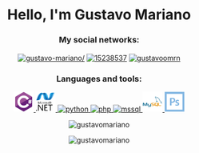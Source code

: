 <h1 align="center">Hello, I'm Gustavo Mariano</h1>
<p align="center"> <https://en.wikipedia.org/wiki/LinkedIn#/media/File:LinkedIn_2021.svg" alt="gustavomariano" /> </p>

<h3 align="center">My social networks:</h3>
<p align="center">
<a href="https://linkedin.com/in/gustavo-mariano/" target="blank"><img align="center" src="https://upload.wikimedia.org/wikipedia/commons/0/01/LinkedIn_Logo.svg" alt="gustavo-mariano/" height="30" width="40" /></a>
<a href="https://stackoverflow.com/users/15238537" target="blank"><img align="center" src="https://upload.wikimedia.org/wikipedia/commons/e/ef/Stack_Overflow_icon.svg" alt="15238537" height="30" width="40" /></a>
<a href="https://www.instagram.com/gumzera_/" target="blank"><img align="center" src="https://upload.wikimedia.org/wikipedia/commons/9/96/Instagram.svg" alt="gustavoomrn" height="30" width="40" /></a>
</p>

<h3 align="center">Languages and tools:</h3>
<p align="center"> <a href="https://www.w3schools.com/cs/" target="_blank"> <img src="https://raw.githubusercontent.com/devicons/devicon/master/icons/csharp/csharp-original.svg" alt="csharp" width="40" height="40"/> </a> 
<a href="https://dotnet.microsoft.com/" target="_blank"> <img src="https://raw.githubusercontent.com/devicons/devicon/master/icons/dot-net/dot-net-original-wordmark.svg" alt="dotnet" width="40" height="40"/> </a> 
<a align="center" href="https://www.w3schools.com/python/" target="_blank"> <img src="https://upload.wikimedia.org/wikipedia/commons/c/c3/Python-logo-notext.svg" alt="python" width="40" height="40"/> </a> 
<a align="center" href="https://www.w3schools.com/php/" target="_blank"> <img src="https://upload.wikimedia.org/wikipedia/commons/2/27/PHP-logo.svg" alt="php" width="40" height="40"/> </a>
<a href="https://www.microsoft.com/en-us/sql-server" target="_blank"> <img src="https://www.pngkit.com/png/full/207-2078456_sql-server-logo-sql-server.png" alt="mssql" width="40" height="40"/> </a> 
<a href="https://www.mysql.com/" target="_blank"> <img src="https://raw.githubusercontent.com/devicons/devicon/master/icons/mysql/mysql-original-wordmark.svg" alt="mysql" width="40" height="40"/> </a> 
<a href="https://www.photoshop.com/en" target="_blank"> <img src="https://raw.githubusercontent.com/devicons/devicon/master/icons/photoshop/photoshop-line.svg" alt="photoshop" width="40" height="40"/> </a> </p>

<p align="center"> <img src="https://github-readme-stats.vercel.app/api/top-langs?username=gustavomariano&show_icons=true&locale=en&layout=compact" alt="gustavomariano" /></p>
<p align="center"> <img  src="https://github-readme-streak-stats.herokuapp.com/?user=gustavomariano&" alt="gustavomariano" /> </p>
